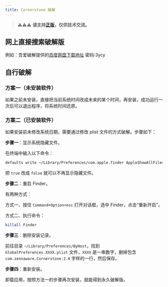 ```yaml
---
title: Cornerstone 破解
---
```


> ⚠️⚠️⚠️ **请支持[正版](https://cornerstone.assembla.com)，仅供技术交流。**

## 网上直接搜索破解版

例如：吾爱破解提供的[百度网盘下载地址](https://pan.baidu.com/s/19UY-fokUDgEcX85O69dSng)  密码:3ycy

## 自行破解

### 方案一（未安装软件）

如果之前未安装，直接把当前系统时间改成未来的某个时间，再安装，成功运行一次后可以退出程序，将系统时间还原。

### 方案二（已安装软件）

如果安装前未修改系统日期，需要通过修改 plist 文件的方式破解。步骤如下：

**步骤一**：显示系统隐藏文件。

在终端中输入以下命令：

```bash
defaults write ~/Library/Preferences/com.apple.finder AppleShowAllFiles -bool true
```
  
把 `true` 改成 `false` 就可以不再显示隐藏文件。

**步骤二**：重启 Finder。

有两种方式：

方式一、按住 `Command+Option+esc` 打开对话框，选中 Finder，点击“重新开启”。

方式二、执行命令：

```bash
killall Finder
```

**步骤三**：删除安装记录。

前往目录 `~/Library/Preferences/ByHost`，找到 `GlobalPreferences.XXXX.plist` 文件，`XXXX` 是一串数字，删掉包含 `com.zennaware.Cornerstone:2.0` 字样的一行，然后保存。

**步骤四**：重新安装。

卸载应用，按照方法一的步骤再次安装，就能得到永久破解版。
